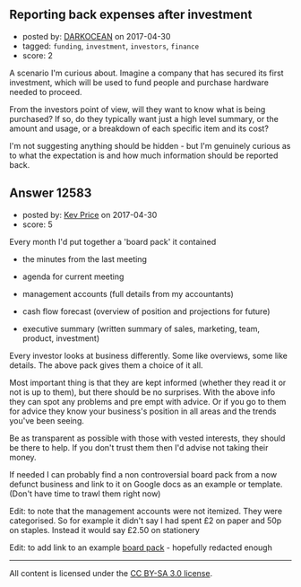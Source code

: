 ## Reporting back expenses after investment

- posted by: [DARKOCEAN](https://stackexchange.com/users/8236899/darkocean) on 2017-04-30
- tagged: `funding`, `investment`, `investors`, `finance`
- score: 2

A scenario I'm curious about. Imagine a company that has secured its first investment, which will be used to fund people and purchase hardware needed to proceed.

From the investors point of view, will they want to know what is being purchased? If so, do they typically want just a high level summary, or the amount and usage, or a breakdown of each specific item and its cost?

I'm not suggesting anything should be hidden - but I'm genuinely curious as to what the expectation is and how much information should be reported back.


## Answer 12583

- posted by: [Kev Price](https://stackexchange.com/users/1109274/kev-price) on 2017-04-30
- score: 5

<p>Every month I'd put together a 'board pack' it contained</p>

<ul>
<li><p>the minutes from the last meeting</p></li>
<li><p>agenda for current meeting</p></li>
<li><p>management accounts (full details from my accountants)</p></li>
<li><p>cash flow forecast (overview of position and projections for future)</p></li>
<li><p>executive summary (written summary of sales, marketing, team, product, investment)</p></li>
</ul>

<p>Every investor looks at business differently. Some like overviews, some like details. The above pack gives them a choice of it all.</p>

<p>Most important thing is that they are kept informed (whether they read it or not is up to them), but there should be no surprises. With the above info they can spot any problems and pre empt with advice. Or if you go to them for advice they know your business's position in all areas and the trends you've been seeing.</p>

<p>Be as transparent as possible with those with vested interests, they should be there to help. If you don't trust them then I'd advise not taking their money.</p>

<p>If needed I can probably find a non controversial board pack from a now defunct business and link to it on Google docs as an example or template. (Don't have time to trawl them right now)</p>

<p>Edit: to note that the management accounts were not itemized. They were categorised. So for example it didn't say I had spent £2 on paper and 50p on staples. Instead it would say £2.50 on stationery</p>

<p>Edit: to add link to an example <a href="https://drive.google.com/open?id=0B4nF9DsCQO9sSDJlSW1kdzBfR3c" rel="nofollow noreferrer">board pack</a> - hopefully redacted enough</p>




---

All content is licensed under the [CC BY-SA 3.0 license](https://creativecommons.org/licenses/by-sa/3.0/).
